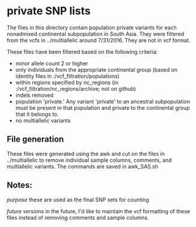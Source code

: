 # private SNP lists

The files in this directory contain population private variants for each nonadmixed continental subpopulation in South Asia.  They were filtered from the vcfs in ../multiallelic around 7/31/2016.  They are not in vcf format.

These files have been filtered based on the following criteria:
 - minor allele count 2 or higher
 - only individuals from the appropriate continental group (based on identity files in :/vcf_filtration/populations)
 - within regions specified by nc_regions (in :/vcf_filtration/nc_regions/archive; not on github)
 - indels removed
 - population 'private.' Any variant 'private' to an ancestral subpopulation must be present in that population and private to the continental group that it belongs to.
 - no multiallelic variants

## File generation

These files were generated using the awk and cut on the files in ../multiallelic to remove individual sample columns, comments, and multiallelic variants. The commands are saved in awk_SAS.sh

## Notes:

*purpose* these are used as the final SNP sets for counting

*future versions* in the future, I'd like to maintain the vcf formatting of these files instead of removing comments and sample columns.
